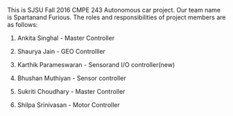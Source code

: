 This is SJSU Fall 2016 CMPE 243 Autonomous car project. Our team name is Spartanand Furious. The roles and responsibilities of project members are as follows:
1. Ankita Singhal - Master Controller

2. Shaurya Jain - GEO Controlller

3. Karthik Parameswaran - Sensorand I/O controller(new)

4. Bhushan Muthiyan - Sensor controller

5. Sukriti Choudhary - Master Controller

6. Shilpa Srinivasan - Motor Controller



